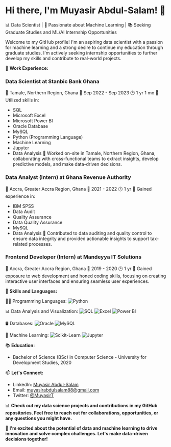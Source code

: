 # Hi there, I'm Muyasir Abdul-Salam! 👋

📊 Data Scientist | 🤖 Passionate about Machine Learning | 📚 Seeking Graduate Studies and ML/AI Internship Opportunities

Welcome to my GitHub profile! I'm an aspiring data scientist with a passion for machine learning and a strong desire to continue my education through graduate studies. I'm actively seeking internship opportunities to further develop my skills and contribute to real-world projects.

🔭 **Work Experience:**

### Data Scientist at Stanbic Bank Ghana
📍 Tamale, Northern Region, Ghana
📅 Sep 2022 - Sep 2023
🕒 1 yr 1 mo
🌟 Utilized skills in:
  - SQL
  - Microsoft Excel
  - Microsoft Power BI
  - Oracle Database
  - MySQL
  - Python (Programming Language)
  - Machine Learning
  - Jupyter
  - Data Analysis
💼 Worked on-site in Tamale, Northern Region, Ghana, collaborating with cross-functional teams to extract insights, develop predictive models, and make data-driven decisions.

### Data Analyst (Intern) at Ghana Revenue Authority
📍 Accra, Greater Accra Region, Ghana
📅 2021 - 2022
🕒 1 yr
🌟 Gained experience in:
  - IBM SPSS
  - Data Audit
  - Quality Assurance
  - Data Quality Assurance
  - MySQL
  - Data Analysis
💼 Contributed to data auditing and quality control to ensure data integrity and provided actionable insights to support tax-related processes.

### Frontend Developer (Intern) at Mandeyya IT Solutions
📍 Accra, Greater Accra Region, Ghana
📅 2019 - 2020
🕒 1 yr
🌟 Gained exposure to web development and honed coding skills, focusing on creating interactive user interfaces and ensuring seamless user experiences.

🚀 **Skills and Languages:**

👨‍💻 Programming Languages:
![Python](https://img.shields.io/badge/Python-3776AB?style=flat&logo=python&logoColor=white)

📊 Data Analysis and Visualization:
![SQL](https://img.shields.io/badge/SQL-4479A1?style=flat&logo=sql&logoColor=white)
![Excel](https://img.shields.io/badge/Excel-217346?style=flat&logo=microsoft-excel&logoColor=white)
![Power BI](https://img.shields.io/badge/Power%20BI-F2C811?style=flat&logo=power-bi&logoColor=black)

🛢️ Databases:
![Oracle](https://img.shields.io/badge/Oracle-FF5722?style=flat&logo=oracle&logoColor=white)
![MySQL](https://img.shields.io/badge/MySQL-4479A1?style=flat&logo=mysql&logoColor=white)

🤖 Machine Learning:
![Scikit-Learn](https://img.shields.io/badge/Scikit--Learn-F7931E?style=flat)
![Jupyter](https://img.shields.io/badge/Jupyter-F37626?style=flat&logo=jupyter&logoColor=white)

📚 **Education:**

- Bachelor of Science (BSc) in Computer Science - University for Development Studies, 2020

📫 **Let's Connect:**

- LinkedIn: [Muyasir Abdul-Salam](https://linkedin.com/in/muyasir-abdul-salam)
- Email: [muyasirabdulsalam88@gmail.com](mailto:muyasirabdulsalam88@gmail.com)
- Twitter: [@MuyasirT](https://twitter.com/muyasirt)

📊 **Check out my data science projects and contributions in my GitHub repositories. Feel free to reach out for collaborations, opportunities, or any questions you might have.**

🌱 **I'm excited about the potential of data and machine learning to drive innovation and solve complex challenges. Let's make data-driven decisions together!**
